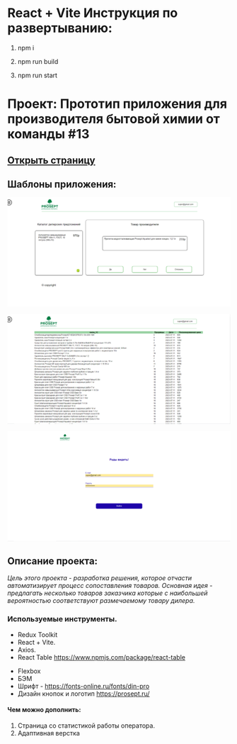 # React + Vite Инструкция по развертыванию:

1. npm i

2. npm run build 

3. npm run start

# Проект: Прототип приложения для производителя бытовой химии от команды #13

## [Открыть страницу](http://81.31.246.233:5173/)

## Шаблоны приложения:
![Шаблон](./src/images/card.png)

![Шаблон](./src/images/table.png)

![Шаблон](./src/images/login.png)

## Описание проекта:

_Цель этого проекта - разработка решения, которое отчасти автоматизирует процесс_
_сопоставления товаров. Основная идея - предлагать несколько товаров заказчика_
_которые с наибольшей вероятностью соответствуют размечаемому товару дилера._

### Используемые инструменты.

- Redux Toolkit
- React + Vite.
- Axios.
- React Table https://www.npmjs.com/package/react-table

+ Flexbox
+ БЭМ
+ Шрифт - https://fonts-online.ru/fonts/din-pro
+ Дизайн кнопок и логотип https://prosept.ru/


#### Чем можно дополнить:

1. Страница со статистикой работы оператора.
2. Адаптивная верстка
